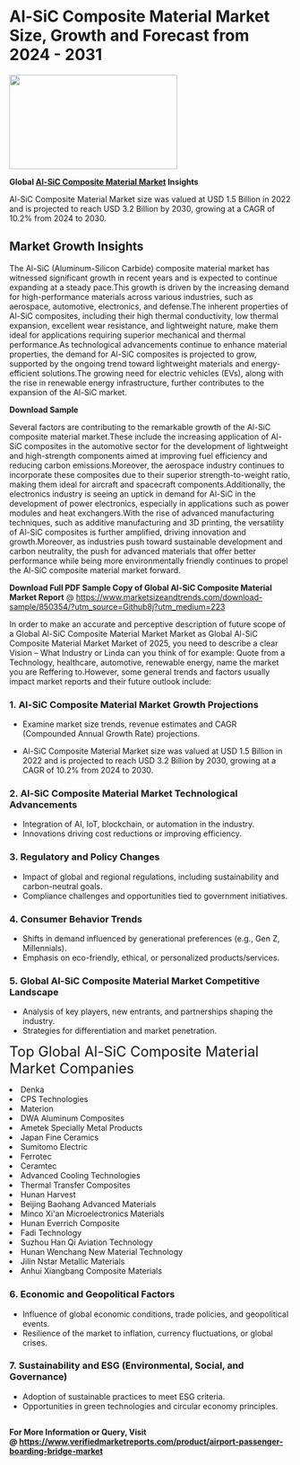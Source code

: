 <H1>Al-SiC Composite Material Market Size, Growth and Forecast from 2024 - 2031</H1><img class="aligncenter size-medium wp-image-584254" src="https://thirdeyenews.in/wp-content/uploads/2024/09/Global-Market-Research-300x168.jpeg" alt="" width="300" height="168" /><p><strong>Global&nbsp;<a href="https://www.marketsizeandtrends.com/download-sample/850354/?utm_source=Github8j?utm_medium=223">Al-SiC Composite Material Market</a> Insights</strong></p><p>Al-SiC Composite Material Market size was valued at USD 1.5 Billion in 2022 and is projected to reach USD 3.2 Billion by 2030, growing at a CAGR of 10.2% from 2024 to 2030.</p><p><h2>Market Growth Insights</h2> <p>The Al-SiC (Aluminum-Silicon Carbide) composite material market has witnessed significant growth in recent years and is expected to continue expanding at a steady pace.This growth is driven by the increasing demand for high-performance materials across various industries, such as aerospace, automotive, electronics, and defense.The inherent properties of Al-SiC composites, including their high thermal conductivity, low thermal expansion, excellent wear resistance, and lightweight nature, make them ideal for applications requiring superior mechanical and thermal performance.As technological advancements continue to enhance material properties, the demand for Al-SiC composites is projected to grow, supported by the ongoing trend toward lightweight materials and energy-efficient solutions.The growing need for electric vehicles (EVs), along with the rise in renewable energy infrastructure, further contributes to the expansion of the Al-SiC market.</p> <p><strong>Download Sample</strong></p> <p>Several factors are contributing to the remarkable growth of the Al-SiC composite material market.These include the increasing application of Al-SiC composites in the automotive sector for the development of lightweight and high-strength components aimed at improving fuel efficiency and reducing carbon emissions.Moreover, the aerospace industry continues to incorporate these composites due to their superior strength-to-weight ratio, making them ideal for aircraft and spacecraft components.Additionally, the electronics industry is seeing an uptick in demand for Al-SiC in the development of power electronics, especially in applications such as power modules and heat exchangers.With the rise of advanced manufacturing techniques, such as additive manufacturing and 3D printing, the versatility of Al-SiC composites is further amplified, driving innovation and growth.Moreover, as industries push toward sustainable development and carbon neutrality, the push for advanced materials that offer better performance while being more environmentally friendly continues to propel the Al-SiC composite material market forward.</p> <p><span class=""><strong>Download Full PDF Sample Copy of Global Al-SiC Composite Material Market Report</strong> @ <a href="https://www.marketsizeandtrends.com/download-sample/850354/?utm_source=Github8j?utm_medium=223" target="_blank">https://www.marketsizeandtrends.com/download-sample/850354/?utm_source=Github8j?utm_medium=223</a></span></p><p>In order to make an accurate and perceptive description of future scope of a Global&nbsp;Al-SiC Composite Material Market Market as Global&nbsp;Al-SiC Composite Material Market Market of 2025, you need to describe a clear Vision &ndash; What Industry or Linda can you think of for example: Quote from a Technology, healthcare, automotive, renewable energy, name the market you are Reffering to.However, some general trends and factors usually impact market reports and their future outlook include:</p><h3>1.&nbsp;<strong>Al-SiC Composite Material Market Growth Projections</strong></h3><ul><li>Examine market size trends, revenue estimates and CAGR (Compounded Annual Growth Rate) projections.</li><li><p>Al-SiC Composite Material Market size was valued at USD 1.5 Billion in 2022 and is projected to reach USD 3.2 Billion by 2030, growing at a CAGR of 10.2% from 2024 to 2030.</p></li></ul><h3>2.&nbsp;<strong>Al-SiC Composite Material Market Technological Advancements</strong></h3><ul><li>Integration of AI, IoT, blockchain, or automation in the industry.</li><li>Innovations driving cost reductions or improving efficiency.</li></ul><h3>3.&nbsp;<strong>Regulatory and Policy Changes</strong></h3><ul><li>Impact of global and regional regulations, including sustainability and carbon-neutral goals.</li><li>Compliance challenges and opportunities tied to government initiatives.</li></ul><h3>4.&nbsp;<strong>Consumer Behavior Trends</strong></h3><ul><li>Shifts in demand influenced by generational preferences (e.g., Gen Z, Millennials).</li><li>Emphasis on eco-friendly, ethical, or personalized products/services.</li></ul><h3>5.&nbsp;<strong>Global Al-SiC Composite Material Market Competitive Landscape</strong></h3><ul><li>Analysis of key players, new entrants, and partnerships shaping the industry.</li><li>Strategies for differentiation and market penetration.</li></ul><p data-pm-slice="1 1 []"><span style="color: inherit; font-family: inherit; font-size: 25px;">Top Global Al-SiC Composite Material Market Companies</span></p><div class="" data-test-id=""><p><li>Denka</li><li> CPS Technologies</li><li> Materion</li><li> DWA Aluminum Composites</li><li> Ametek Specially Metal Products</li><li> Japan Fine Ceramics</li><li> Sumitomo Electric</li><li> Ferrotec</li><li> Ceramtec</li><li> Advanced Cooling Technologies</li><li> Thermal Transfer Composites</li><li> Hunan Harvest</li><li> Beijing Baohang Advanced Materials</li><li> Minco Xi'an Microelectronics Materials</li><li> Hunan Everrich Composite</li><li> Fadi Technology</li><li> Suzhou Han Qi Aviation Technology</li><li> Hunan Wenchang New Material Technology</li><li> Jilin Nstar Metallic Materials</li><li> Anhui Xiangbang Composite Materials</li></p></div><h3>6.&nbsp;<strong>Economic and Geopolitical Factors</strong></h3><ul><li>Influence of global economic conditions, trade policies, and geopolitical events.</li><li>Resilience of the market to inflation, currency fluctuations, or global crises.</li></ul><h3>7.&nbsp;<strong>Sustainability and ESG (Environmental, Social, and Governance)</strong></h3><ul><li>Adoption of sustainable practices to meet ESG criteria.</li><li>Opportunities in green technologies and circular economy principles.</li></ul><h2><strong style="font-size: 14px;">For More Information or Query, Visit @&nbsp;</strong><a style="background-color: #ffffff; font-size: 14px;" href="https://www.marketsizeandtrends.com/report/al-sic-composite-material-market/" target="_blank">https://www.verifiedmarketreports.com/product/airport-passenger-boarding-bridge-market</a></h2>